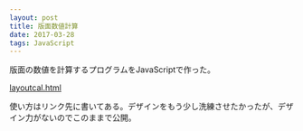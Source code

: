 ```yaml
---
layout: post
title: 版面数値計算
date: 2017-03-28
tags: JavaScript
---
```


版面の数値を計算するプログラムをJavaScriptで作った。

[layoutcal.html](/latex/assets/html/layoutcal.html)

使い方はリンク先に書いてある。デザインをもう少し洗練させたかったが、デザイン力がないのでこのままで公開。
